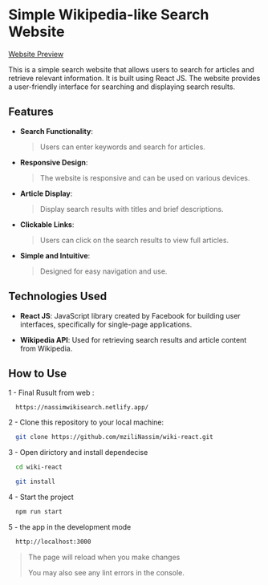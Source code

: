 
<!-- ========================== -->

# Simple Wikipedia-like Search Website

[Website Preview](https://nassimwikisearch.netlify.app/)

This is a simple search website that allows users to search for articles and retrieve relevant information. It is built using React JS. The website provides a user-friendly interface for searching and displaying search results.

## Features

- **Search Functionality**:
  >Users can enter keywords and search for articles.

- **Responsive Design**:
  >The website is responsive and can be used on various devices.

- **Article Display**:
  >Display search results with titles and brief descriptions.

- **Clickable Links**:
  >Users can click on the search results to view full articles.

- **Simple and Intuitive**:
  >Designed for easy navigation and use.

## Technologies Used
  
- **React JS**: JavaScript library created by Facebook for building user interfaces, specifically for single-page applications.

- **Wikipedia API**: Used for retrieving search results and article content from Wikipedia.

## How to Use

1 - Final Rusult from web :

  ``` git
    https://nassimwikisearch.netlify.app/
  ```

2 - Clone this repository to your local machine:
  
  ``` bash
    git clone https://github.com/mziliNassim/wiki-react.git
  ```

3 - Open dirictory and install dependecise
  
  ``` bash
    cd wiki-react

    git install
  ```

4 - Start the project
  
  ``` bash
    npm run start
  ```
  
5 - the app in the development mode

  ``` bash
    http://localhost:3000
  ```

  > The page will reload when you make changes
  >
  > You may also see any lint errors in the console.
